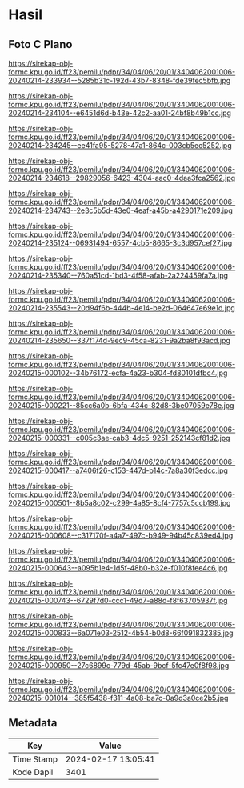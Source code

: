 # Hasil

## Foto C Plano

https://sirekap-obj-formc.kpu.go.id/ff23/pemilu/pdpr/34/04/06/20/01/3404062001006-20240214-233934--5285b31c-192d-43b7-8348-fde39fec5bfb.jpg

https://sirekap-obj-formc.kpu.go.id/ff23/pemilu/pdpr/34/04/06/20/01/3404062001006-20240214-234104--e6451d6d-b43e-42c2-aa01-24bf8b49b1cc.jpg

https://sirekap-obj-formc.kpu.go.id/ff23/pemilu/pdpr/34/04/06/20/01/3404062001006-20240214-234245--ee41fa95-5278-47a1-864c-003cb5ec5252.jpg

https://sirekap-obj-formc.kpu.go.id/ff23/pemilu/pdpr/34/04/06/20/01/3404062001006-20240214-234618--29829056-6423-4304-aac0-4daa3fca2562.jpg

https://sirekap-obj-formc.kpu.go.id/ff23/pemilu/pdpr/34/04/06/20/01/3404062001006-20240214-234743--2e3c5b5d-43e0-4eaf-a45b-a4290171e209.jpg

https://sirekap-obj-formc.kpu.go.id/ff23/pemilu/pdpr/34/04/06/20/01/3404062001006-20240214-235124--06931494-6557-4cb5-8665-3c3d957cef27.jpg

https://sirekap-obj-formc.kpu.go.id/ff23/pemilu/pdpr/34/04/06/20/01/3404062001006-20240214-235340--760a51cd-1bd3-4f58-afab-2a224459fa7a.jpg

https://sirekap-obj-formc.kpu.go.id/ff23/pemilu/pdpr/34/04/06/20/01/3404062001006-20240214-235543--20d94f6b-444b-4e14-be2d-064647e69e1d.jpg

https://sirekap-obj-formc.kpu.go.id/ff23/pemilu/pdpr/34/04/06/20/01/3404062001006-20240214-235650--337f174d-9ec9-45ca-8231-9a2ba8f93acd.jpg

https://sirekap-obj-formc.kpu.go.id/ff23/pemilu/pdpr/34/04/06/20/01/3404062001006-20240215-000102--34b76172-ecfa-4a23-b304-fd80101dfbc4.jpg

https://sirekap-obj-formc.kpu.go.id/ff23/pemilu/pdpr/34/04/06/20/01/3404062001006-20240215-000221--85cc6a0b-6bfa-434c-82d8-3be07059e78e.jpg

https://sirekap-obj-formc.kpu.go.id/ff23/pemilu/pdpr/34/04/06/20/01/3404062001006-20240215-000331--c005c3ae-cab3-4dc5-9251-252143cf81d2.jpg

https://sirekap-obj-formc.kpu.go.id/ff23/pemilu/pdpr/34/04/06/20/01/3404062001006-20240215-000417--a7406f26-c153-447d-b14c-7a8a30f3edcc.jpg

https://sirekap-obj-formc.kpu.go.id/ff23/pemilu/pdpr/34/04/06/20/01/3404062001006-20240215-000501--8b5a8c02-c299-4a85-8cf4-7757c5ccb199.jpg

https://sirekap-obj-formc.kpu.go.id/ff23/pemilu/pdpr/34/04/06/20/01/3404062001006-20240215-000608--c317170f-a4a7-497c-b949-94b45c839ed4.jpg

https://sirekap-obj-formc.kpu.go.id/ff23/pemilu/pdpr/34/04/06/20/01/3404062001006-20240215-000643--a095b1e4-1d5f-48b0-b32e-f010f8fee4c6.jpg

https://sirekap-obj-formc.kpu.go.id/ff23/pemilu/pdpr/34/04/06/20/01/3404062001006-20240215-000743--6729f7d0-ccc1-49d7-a88d-f8f63705937f.jpg

https://sirekap-obj-formc.kpu.go.id/ff23/pemilu/pdpr/34/04/06/20/01/3404062001006-20240215-000833--6a071e03-2512-4b54-b0d8-66f091832385.jpg

https://sirekap-obj-formc.kpu.go.id/ff23/pemilu/pdpr/34/04/06/20/01/3404062001006-20240215-000950--27c6899c-779d-45ab-9bcf-5fc47e0f8f98.jpg

https://sirekap-obj-formc.kpu.go.id/ff23/pemilu/pdpr/34/04/06/20/01/3404062001006-20240215-001014--385f5438-f311-4a08-ba7c-0a9d3a0ce2b5.jpg


## Metadata

| Key        | Value               |
| ---------- | ------------------- |
| Time Stamp | 2024-02-17 13:05:41 |
| Kode Dapil | 3401                |



